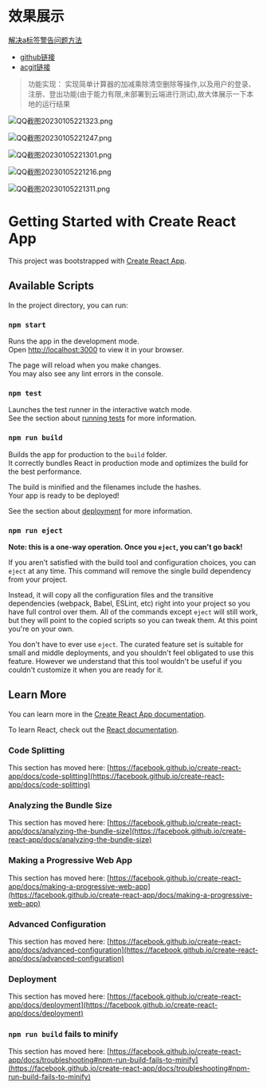 # 效果展示

[解决a标签警告问题方法](https://blog.csdn.net/ZWQ0325/article/details/88538635)

* [github链接](https://github.com/jk2020214154/React_Calculator_App) 
* [acgit链接](https://git.acwing.com/jk20214154/react_calculator_app)


> 功能实现：
> 实现简单计算器的加减乘除清空删除等操作,以及用户的登录、注册、登出功能(由于能力有限,未部署到云端进行测试),故大体展示一下本地的运行结果

![QQ截图20230105221323.png](https://cdn.acwing.com/media/article/image/2023/01/05/85276_55aef5518d-QQ截图20230105221323.png) 

![QQ截图20230105221247.png](https://cdn.acwing.com/media/article/image/2023/01/05/85276_5b377fdd8d-QQ截图20230105221247.png) 

![QQ截图20230105221301.png](https://cdn.acwing.com/media/article/image/2023/01/05/85276_5e6a36fb8d-QQ截图20230105221301.png) 

![QQ截图20230105221216.png](https://cdn.acwing.com/media/article/image/2023/01/05/85276_61a703dc8d-QQ截图20230105221216.png) 

![QQ截图20230105221311.png](https://cdn.acwing.com/media/article/image/2023/01/05/85276_36ffa1c08d-QQ截图20230105221311.png)


# Getting Started with Create React App

This project was bootstrapped with [Create React App](https://github.com/facebook/create-react-app).

## Available Scripts

In the project directory, you can run:

### `npm start`

Runs the app in the development mode.\
Open [http://localhost:3000](http://localhost:3000) to view it in your browser.

The page will reload when you make changes.\
You may also see any lint errors in the console.

### `npm test`

Launches the test runner in the interactive watch mode.\
See the section about [running tests](https://facebook.github.io/create-react-app/docs/running-tests) for more information.

### `npm run build`

Builds the app for production to the `build` folder.\
It correctly bundles React in production mode and optimizes the build for the best performance.

The build is minified and the filenames include the hashes.\
Your app is ready to be deployed!

See the section about [deployment](https://facebook.github.io/create-react-app/docs/deployment) for more information.

### `npm run eject`

**Note: this is a one-way operation. Once you `eject`, you can't go back!**

If you aren't satisfied with the build tool and configuration choices, you can `eject` at any time. This command will remove the single build dependency from your project.

Instead, it will copy all the configuration files and the transitive dependencies (webpack, Babel, ESLint, etc) right into your project so you have full control over them. All of the commands except `eject` will still work, but they will point to the copied scripts so you can tweak them. At this point you're on your own.

You don't have to ever use `eject`. The curated feature set is suitable for small and middle deployments, and you shouldn't feel obligated to use this feature. However we understand that this tool wouldn't be useful if you couldn't customize it when you are ready for it.

## Learn More

You can learn more in the [Create React App documentation](https://facebook.github.io/create-react-app/docs/getting-started).

To learn React, check out the [React documentation](https://reactjs.org/).

### Code Splitting

This section has moved here: [https://facebook.github.io/create-react-app/docs/code-splitting](https://facebook.github.io/create-react-app/docs/code-splitting)

### Analyzing the Bundle Size

This section has moved here: [https://facebook.github.io/create-react-app/docs/analyzing-the-bundle-size](https://facebook.github.io/create-react-app/docs/analyzing-the-bundle-size)

### Making a Progressive Web App

This section has moved here: [https://facebook.github.io/create-react-app/docs/making-a-progressive-web-app](https://facebook.github.io/create-react-app/docs/making-a-progressive-web-app)

### Advanced Configuration

This section has moved here: [https://facebook.github.io/create-react-app/docs/advanced-configuration](https://facebook.github.io/create-react-app/docs/advanced-configuration)

### Deployment

This section has moved here: [https://facebook.github.io/create-react-app/docs/deployment](https://facebook.github.io/create-react-app/docs/deployment)

### `npm run build` fails to minify

This section has moved here: [https://facebook.github.io/create-react-app/docs/troubleshooting#npm-run-build-fails-to-minify](https://facebook.github.io/create-react-app/docs/troubleshooting#npm-run-build-fails-to-minify)
